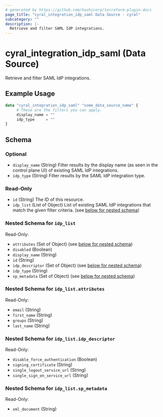 ```yaml
---
# generated by https://github.com/hashicorp/terraform-plugin-docs
page_title: "cyral_integration_idp_saml Data Source - cyral"
subcategory: ""
description: |-
  Retrieve and filter SAML IdP integrations.
---
```


# cyral_integration_idp_saml (Data Source)

Retrieve and filter SAML IdP integrations.

## Example Usage

```terraform
data "cyral_integration_idp_saml" "some_data_source_name" {
     # These are the filters you can apply.
     display_name = ""
     idp_type     = ""
}
```

<!-- schema generated by tfplugindocs -->

## Schema

### Optional

- `display_name` (String) Filter results by the display name (as seen in the control plane UI) of existing SAML IdP integrations.
- `idp_type` (String) Filter results by the SAML IdP integration type.

### Read-Only

- `id` (String) The ID of this resource.
- `idp_list` (List of Object) List of existing SAML IdP integrations that match the given filter criteria. (see [below for nested schema](#nestedatt--idp_list))

<a id="nestedatt--idp_list"></a>

### Nested Schema for `idp_list`

Read-Only:

- `attributes` (Set of Object) (see [below for nested schema](#nestedobjatt--idp_list--attributes))
- `disabled` (Boolean)
- `display_name` (String)
- `id` (String)
- `idp_descriptor` (Set of Object) (see [below for nested schema](#nestedobjatt--idp_list--idp_descriptor))
- `idp_type` (String)
- `sp_metadata` (Set of Object) (see [below for nested schema](#nestedobjatt--idp_list--sp_metadata))

<a id="nestedobjatt--idp_list--attributes"></a>

### Nested Schema for `idp_list.attributes`

Read-Only:

- `email` (String)
- `first_name` (String)
- `groups` (String)
- `last_name` (String)

<a id="nestedobjatt--idp_list--idp_descriptor"></a>

### Nested Schema for `idp_list.idp_descriptor`

Read-Only:

- `disable_force_authentication` (Boolean)
- `signing_certificate` (String)
- `single_logout_service_url` (String)
- `single_sign_on_service_url` (String)

<a id="nestedobjatt--idp_list--sp_metadata"></a>

### Nested Schema for `idp_list.sp_metadata`

Read-Only:

- `xml_document` (String)
